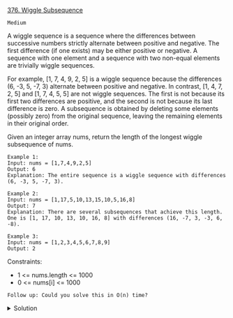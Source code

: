 [376. Wiggle Subsequence](https://leetcode.com/problems/wiggle-subsequence/description/)

`Medium`

A wiggle sequence is a sequence where the differences between successive numbers strictly alternate between positive and negative. The first difference (if one exists) may be either positive or negative. A sequence with one element and a sequence with two non-equal elements are trivially wiggle sequences.

For example, [1, 7, 4, 9, 2, 5] is a wiggle sequence because the differences (6, -3, 5, -7, 3) alternate between positive and negative.
In contrast, [1, 4, 7, 2, 5] and [1, 7, 4, 5, 5] are not wiggle sequences. The first is not because its first two differences are positive, and the second is not because its last difference is zero.
A subsequence is obtained by deleting some elements (possibly zero) from the original sequence, leaving the remaining elements in their original order.

Given an integer array nums, return the length of the longest wiggle subsequence of nums.

```
Example 1:
Input: nums = [1,7,4,9,2,5]
Output: 6
Explanation: The entire sequence is a wiggle sequence with differences (6, -3, 5, -7, 3).

Example 2:
Input: nums = [1,17,5,10,13,15,10,5,16,8]
Output: 7
Explanation: There are several subsequences that achieve this length.
One is [1, 17, 10, 13, 10, 16, 8] with differences (16, -7, 3, -3, 6, -8).

Example 3:
Input: nums = [1,2,3,4,5,6,7,8,9]
Output: 2
```

Constraints:

- 1 <= nums.length <= 1000
- 0 <= nums[i] <= 1000
 

`Follow up: Could you solve this in O(n) time?`

<details>
<summary>Solution</summary>

[HuifengGuan](https://www.youtube.com/watch?v=j7U3olaBxMg)
</details>